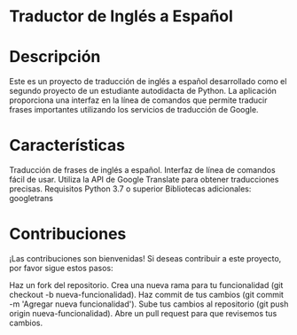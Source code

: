# Traductor de Inglés a Español


# Descripción

Este es un proyecto de traducción de inglés a español desarrollado como el segundo proyecto de un estudiante autodidacta de Python. La aplicación proporciona una interfaz en la línea de comandos que permite traducir frases importantes utilizando los servicios de traducción de Google.

# Características

Traducción de frases de inglés a español.
Interfaz de línea de comandos fácil de usar.
Utiliza la API de Google Translate para obtener traducciones precisas.
Requisitos
Python 3.7 o superior
Bibliotecas adicionales:
googletrans

# Contribuciones

¡Las contribuciones son bienvenidas! Si deseas contribuir a este proyecto, por favor sigue estos pasos:

Haz un fork del repositorio.
Crea una nueva rama para tu funcionalidad (git checkout -b nueva-funcionalidad).
Haz commit de tus cambios (git commit -m 'Agregar nueva funcionalidad').
Sube tus cambios al repositorio (git push origin nueva-funcionalidad).
Abre un pull request para que revisemos tus cambios.

